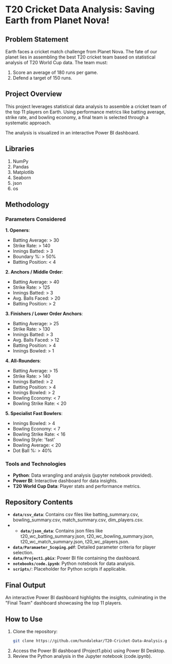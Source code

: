 # T20 Cricket Data Analysis: Saving Earth from Planet Nova!

## Problem Statement
Earth faces a cricket match challenge from Planet Nova. The fate of our planet lies in assembling the best T20 cricket team based on statistical analysis of T20 World Cup data. The team must:

1. Score an average of 180 runs per game.
2. Defend a target of 150 runs.

## Project Overview
This project leverages statistical data analysis to assemble a cricket team of the top 11 players on Earth. Using performance metrics like batting average, strike rate, and bowling economy, a final team is selected through a systematic approach. 

The analysis is visualized in an interactive Power BI dashboard.

## Libraries
1. NumPy
2. Pandas
3. Matplotlib
4. Seaborn
5. json
6. os

## Methodology
### Parameters Considered
**1. Openers**:
- Batting Average: > 30
- Strike Rate: > 140
- Innings Batted: > 3
- Boundary %: > 50%
- Batting Position: < 4

**2. Anchors / Middle Order**:
- Batting Average: > 40
- Strike Rate: > 125
- Innings Batted: > 3
- Avg. Balls Faced: > 20
- Batting Position: > 2

**3. Finishers / Lower Order Anchors**:
- Batting Average: > 25
- Strike Rate: > 130
- Innings Batted: > 3
- Avg. Balls Faced: > 12
- Batting Position: > 4
- Innings Bowled: > 1

**4. All-Rounders**:
- Batting Average: > 15
- Strike Rate: > 140
- Innings Batted: > 2
- Batting Position: > 4
- Innings Bowled: > 2
- Bowling Economy: < 7
- Bowling Strike Rate: < 20

**5. Specialist Fast Bowlers**:
- Innings Bowled: > 4
- Bowling Economy: < 7
- Bowling Strike Rate: < 16
- Bowling Style: 'fast'
- Bowling Average: < 20
- Dot Ball %: > 40%

### Tools and Technologies
- **Python**: Data wrangling and analysis (jupyter notebook provided).
- **Power BI**: Interactive dashboard for data insights.
- **T20 World Cup Data**: Player stats and performance metrics.

## Repository Contents
- **`data/csv_data`**: Contains csv files like batting_summary.csv, bowling_summary.csv, match_summary.csv, dim_players.csv.
- - **`data/json_data`**: Contains json files like t20_wc_batting_summary.json, t20_wc_bowling_summary.json, t20_wc_match_summary.json, t20_wc_players.json.
- **`data/Paramaeter_Scoping.pdf`**: Detailed parameter criteria for player selection.
- **`data/Project1.pbix`**: Power BI file containing the dashboard.
- **`notebooks/code.ipynb`**: Python notebook for data analysis.
- **`scripts/`**: Placeholder for Python scripts if applicable.

## Final Output
An interactive Power BI dashboard highlights the insights, culminating in the "Final Team" dashboard showcasing the top 11 players.

## How to Use
1. Clone the repository:  
   ```bash
   git clone https://github.com/hundalekar/T20-Cricket-Data-Analysis.git

2. Access the Power BI dashboard (Project1.pbix) using Power BI Desktop.
3. Review the Python analysis in the Jupyter notebook (code.ipynb).
